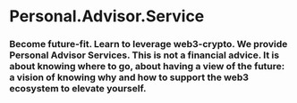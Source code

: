 # Personal.Advisor.Service
### Become future-fit. Learn to leverage web3-crypto. We provide Personal Advisor Services. This is not a financial advice. It is about knowing where to go, about having a view of the future: a vision of knowing why and how to support the web3 ecosystem to elevate yourself. 

